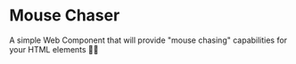 # Mouse Chaser
A simple Web Component that will provide "mouse chasing" capabilities for your HTML elements 🐱‍👤
